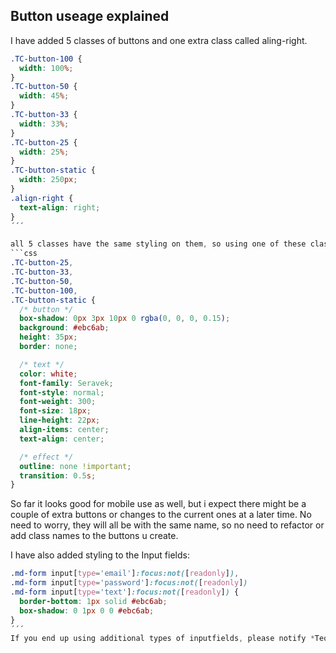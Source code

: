 ## Button useage explained 

I have added 5 classes of buttons and one extra class called aling-right. 
```css 
.TC-button-100 {
  width: 100%;
}
.TC-button-50 {
  width: 45%;
}
.TC-button-33 {
  width: 33%;
}
.TC-button-25 {
  width: 25%;
}
.TC-button-static {
  width: 250px;
}
.align-right {
  text-align: right;
}
´´´

all 5 classes have the same styling on them, so using one of these classes will add the following styling: 
```css
.TC-button-25, 
.TC-button-33,
.TC-button-50,
.TC-button-100,
.TC-button-static {
  /* button */
  box-shadow: 0px 3px 10px 0 rgba(0, 0, 0, 0.15);
  background: #ebc6ab;
  height: 35px;
  border: none;

  /* text */
  color: white;
  font-family: Seravek;
  font-style: normal;
  font-weight: 300;
  font-size: 18px;
  line-height: 22px;
  align-items: center;
  text-align: center;

  /* effect */
  outline: none !important;
  transition: 0.5s;
}
```
So far it looks good for mobile use as well, but i expect there might be a couple of extra buttons or changes to the current ones at a later time. No need to worry, they will all be with the same name, so no need to refactor or add class names to the buttons u create. 

I have also added styling to the Input fields:
```css 
.md-form input[type='email']:focus:not([readonly]),
.md-form input[type='password']:focus:not([readonly])
.md-form input[type='text']:focus:not([readonly]) {
  border-bottom: 1px solid #ebc6ab;
  box-shadow: 0 1px 0 0 #ebc6ab;
}
´´´
If you end up using additional types of inputfields, please notify *Teodor* or add it in **styles.css** with the rest.